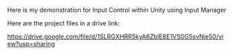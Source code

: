 Here is my demonstration for Input Control within Unity using Input Manager


Here are the project files in a drive link: 

https://drive.google.com/file/d/1SLRGXHRR5kyA6ZblE8E1VS0G5svNie50/view?usp=sharing
